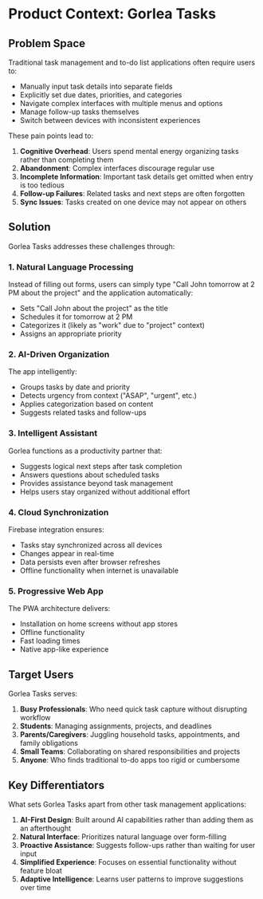 # Product Context: Gorlea Tasks

## Problem Space

Traditional task management and to-do list applications often require users to:
- Manually input task details into separate fields
- Explicitly set due dates, priorities, and categories
- Navigate complex interfaces with multiple menus and options
- Manage follow-up tasks themselves
- Switch between devices with inconsistent experiences

These pain points lead to:
1. **Cognitive Overhead**: Users spend mental energy organizing tasks rather than completing them
2. **Abandonment**: Complex interfaces discourage regular use
3. **Incomplete Information**: Important task details get omitted when entry is too tedious
4. **Follow-up Failures**: Related tasks and next steps are often forgotten
5. **Sync Issues**: Tasks created on one device may not appear on others

## Solution

Gorlea Tasks addresses these challenges through:

### 1. Natural Language Processing
Instead of filling out forms, users can simply type "Call John tomorrow at 2 PM about the project" and the application automatically:
- Sets "Call John about the project" as the title
- Schedules it for tomorrow at 2 PM
- Categorizes it (likely as "work" due to "project" context)
- Assigns an appropriate priority

### 2. AI-Driven Organization
The app intelligently:
- Groups tasks by date and priority
- Detects urgency from context ("ASAP", "urgent", etc.)
- Applies categorization based on content
- Suggests related tasks and follow-ups

### 3. Intelligent Assistant
Gorlea functions as a productivity partner that:
- Suggests logical next steps after task completion
- Answers questions about scheduled tasks
- Provides assistance beyond task management
- Helps users stay organized without additional effort

### 4. Cloud Synchronization
Firebase integration ensures:
- Tasks stay synchronized across all devices
- Changes appear in real-time
- Data persists even after browser refreshes
- Offline functionality when internet is unavailable

### 5. Progressive Web App
The PWA architecture delivers:
- Installation on home screens without app stores
- Offline functionality
- Fast loading times
- Native app-like experience

## Target Users

Gorlea Tasks serves:

1. **Busy Professionals**: Who need quick task capture without disrupting workflow
2. **Students**: Managing assignments, projects, and deadlines
3. **Parents/Caregivers**: Juggling household tasks, appointments, and family obligations
4. **Small Teams**: Collaborating on shared responsibilities and projects
5. **Anyone**: Who finds traditional to-do apps too rigid or cumbersome

## Key Differentiators

What sets Gorlea Tasks apart from other task management applications:

1. **AI-First Design**: Built around AI capabilities rather than adding them as an afterthought
2. **Natural Interface**: Prioritizes natural language over form-filling
3. **Proactive Assistance**: Suggests follow-ups rather than waiting for user input
4. **Simplified Experience**: Focuses on essential functionality without feature bloat
5. **Adaptive Intelligence**: Learns user patterns to improve suggestions over time
